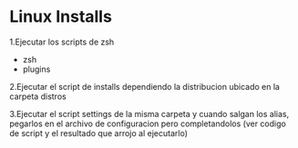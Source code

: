 # Linux Installs

1.Ejecutar los scripts de zsh
- zsh
- plugins

2.Ejecutar el script de installs dependiendo la distribucion ubicado en la carpeta distros

3.Ejecutar el script settings de la misma carpeta y cuando salgan los alias, pegarlos en el archivo de configuracion pero completandolos (ver codigo de script y el resultado que arrojo al ejecutarlo)

